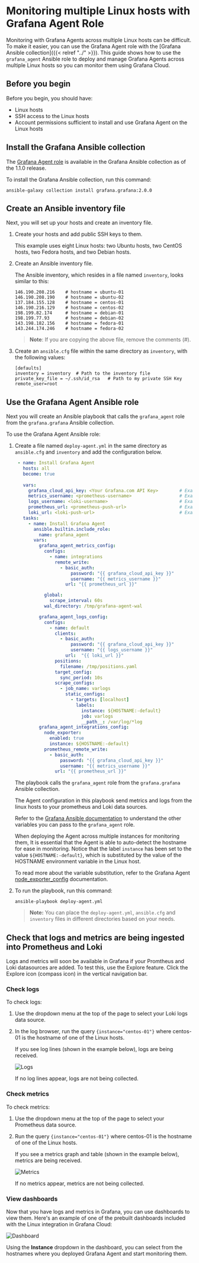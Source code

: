 # Monitoring multiple Linux hosts with Grafana Agent Role

Monitoring with Grafana Agents across multiple Linux hosts can be difficult.
To make it easier, you can use the Grafana Agent role with the [Grafana Ansible collection]({{< relref "../" >}}).
This guide shows how to use the `grafana_agent` Ansible role to deploy and manage Grafana Agents across multiple Linux hosts so you can monitor them using Grafana Cloud.

## Before you begin

Before you begin, you should have:

- Linux hosts
- SSH access to the Linux hosts
- Account permissions sufficient to install and use Grafana Agent on the Linux hosts

## Install the Grafana Ansible collection

The [Grafana Agent role](https://github.com/grafana/grafana-ansible-collection/tree/main/roles/grafana_agent) is available in the Grafana Ansible collection as of the 1.1.0 release.

To install the Grafana Ansible collection, run this command:

```
ansible-galaxy collection install grafana.grafana:2.0.0
```

## Create an Ansible inventory file

Next, you will set up your hosts and create an inventory file.

1. Create your hosts and add public SSH keys to them.

   This example uses eight Linux hosts: two Ubuntu hosts, two CentOS hosts, two Fedora hosts, and two Debian hosts.

1. Create an Ansible inventory file.

   The Ansible inventory, which resides in a file named `inventory`, looks similar to this:

   ```
   146.190.208.216    # hostname = ubuntu-01
   146.190.208.190    # hostname = ubuntu-02
   137.184.155.128    # hostname = centos-01
   146.190.216.129    # hostname = centos-02
   198.199.82.174     # hostname = debian-01
   198.199.77.93      # hostname = debian-02
   143.198.182.156    # hostname = fedora-01
   143.244.174.246    # hostname = fedora-02
   ```

   > **Note**: If you are copying the above file, remove the comments (#).

1. Create an `ansible.cfg` file within the same directory as `inventory`, with the following values:
   ```
   [defaults]
   inventory = inventory  # Path to the inventory file
   private_key_file = ~/.ssh/id_rsa   # Path to my private SSH Key
   remote_user=root
   ```

## Use the Grafana Agent Ansible role

Next you will create an Ansible playbook that calls the `grafana_agent` role from the `grafana.grafana` Ansible collection.

To use the Grafana Agent Ansible role:

1. Create a file named `deploy-agent.yml` in the same directory as `ansible.cfg` and `inventory` and add the configuration below.

   ```yaml
    - name: Install Grafana Agent
      hosts: all
      become: true
    
      vars:
        grafana_cloud_api_key: <Your Grafana.com API Key>        # Example - eyJrIjoiYjI3NjI5MGQxZTcyOTIxYTc0MDgzMGVhNDhlODNhYzA5OTk2Y2U5YiIsIm4iOiJhbnNpYmxldGVzdCIsImlkIjo2NTI5
        metrics_username: <prometheus-username>                  # Example - 825019
        logs_username: <loki-username>                           # Example - 411478
        prometheus_url: <prometheus-push-url>                    # Example - https://prometheus-us-central1.grafana.net/api/prom/pus
        loki_url: <loki-push-url>                                # Example - https://logs-prod-017.grafana.net/loki/api/v1/push
      tasks: 
        - name: Install Grafana Agent
          ansible.builtin.include_role:
            name: grafana_agent
          vars:
            grafana_agent_metrics_config:
              configs:
                - name: integrations
                  remote_write:
                    - basic_auth:
                        password: "{{ grafana_cloud_api_key }}"
                        username: "{{ metrics_username }}"
                      url: "{{ prometheus_url }}"

              global:
                scrape_interval: 60s
              wal_directory: /tmp/grafana-agent-wal

            grafana_agent_logs_config:
              configs:
                - name: default
                  clients:
                    - basic_auth:
                        password: "{{ grafana_cloud_api_key }}"
                        username: "{{ logs_username }}"
                      url:  "{{ loki_url }}"
                  positions:
                    filename: /tmp/positions.yaml
                  target_config:
                    sync_period: 10s
                  scrape_configs:
                    - job_name: varlogs
                      static_configs:
                        - targets: [localhost]
                          labels:
                            instance: ${HOSTNAME:-default}
                            job: varlogs
                            __path__: /var/log/*log
            grafana_agent_integrations_config:
              node_exporter:
                enabled: true
                instance: ${HOSTNAME:-default}
              prometheus_remote_write:
                - basic_auth:
                    password: "{{ grafana_cloud_api_key }}"
                    username: "{{ metrics_username }}"
                  url: "{{ prometheus_url }}"
   ```

   The playbook calls the `grafana_agent` role from the `grafana.grafana` Ansible collection.
   
   The Agent configuration in this playbook send metrics and logs from the linux hosts to your prometheus and Loki data sources.

   Refer to the [Grafana Ansible documentation](https://github.com/grafana/grafana-ansible-collection/tree/main/roles/grafana_agent#role-variables) to understand the other variables you can pass to the `grafana_agent` role.

   When deploying the Agent across multiple instances for monitoring them, It is essential that the Agent is able to auto-detect the hostname for ease in monitoring.
   Notice that the label `instance` has been set to the value `${HOSTNAME:-default}`, which is substituted by the value of the HOSTNAME environment variable in the Linux host.
   
   To read more about the variable substitution, refer to the Grafana Agent [node_exporter_config](https://grafana.com/docs/agent/latest/configuration/integrations/node-exporter-config/) documentation.

1. To run the playbook, run this command:

   ```
   ansible-playbook deploy-agent.yml
   ```

   > **Note:** You can place the `deploy-agent.yml`, `ansible.cfg` and `inventory` files in different directories based on your needs.

## Check that logs and metrics are being ingested into Prometheus and Loki

Logs and metrics will soon be available in Grafana if your Promtheus and Loki datasources are added.
To test this, use the Explore feature.
Click the Explore icon (compass icon) in the vertical navigation bar.

### Check logs

To check logs:

1. Use the dropdown menu at the top of the page to select your Loki logs data source.

1. In the log browser, run the query `{instance="centos-01"}` where centos-01 is the hostname of one of the Linux hosts.

   If you see log lines (shown in the example below), logs are being received.

   ![Logs](https://grafana.com/static/assets/img/blog/ansible-to-manage-agent1.png) 

   If no log lines appear, logs are not being collected.

### Check metrics

To check metrics:

1. Use the dropdown menu at the top of the page to select your Prometheus data source.

1. Run the query `{instance="centos-01"}` where centos-01 is the hostname of one of the Linux hosts.

   If you see a metrics graph and table (shown in the example below), metrics are being received.

   ![Metrics](https://grafana.com/static/assets/img/blog/ansible-to-manage-agent2.png)

   If no metrics appear, metrics are not being collected.

### View dashboards

Now that you have logs and metrics in Grafana, you can use dashboards to view them.
Here's an example of one of the prebuilt dashboards included with the Linux integration in Grafana Cloud:

![Dashboard](https://grafana.com/static/assets/img/blog/ansible-to-manage-agent3.png)

Using the **Instance** dropdown in the dashboard, you can select from the hostnames where you deployed Grafana Agent and start monitoring them.
